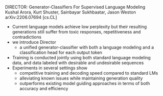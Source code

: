 DIRECTOR: Generator-Classifiers For Supervised Language Modeling
Kushal Arora, Kurt Shuster, Sainbayar Sukhbaatar, Jason Weston
arXiv:2206.07694 [cs.CL]

* Current language models achieve low perplexity but their resulting
  generations still suffer from
  toxic responses, repetitiveness and contradictions
* we introduce Director
  * a unified generator-classifier with
    both a language modeling and a classification head for each output token
* Training is conducted jointly using both
  standard language modeling data, and
  data labeled with desirable and undesirable sequences
* Experiments in several settings show
  * competitive training and decoding speed compared to standard LMs
  * alleviating known issues while maintaining generation quality
  * outperforms existing model guiding approaches
    in terms of both accuracy and efficiency
